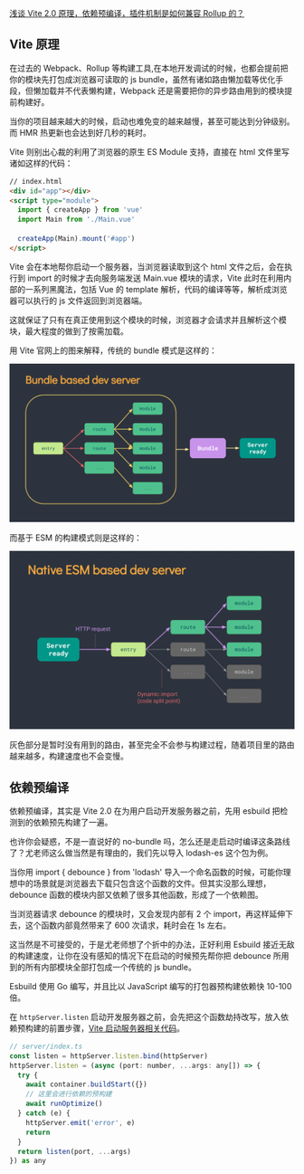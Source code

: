 [浅谈 Vite 2.0 原理，依赖预编译，插件机制是如何兼容 Rollup 的？](https://learnku.com/vuejs/t/54664)

## Vite 原理

在过去的 Webpack、Rollup 等构建工具,在本地开发调试的时候，也都会提前把你的模块先打包成浏览器可读取的 js bundle，虽然有诸如路由懒加载等优化手段，但懒加载并不代表懒构建，Webpack 还是需要把你的异步路由用到的模块提前构建好。

当你的项目越来越大的时候，启动也难免变的越来越慢，甚至可能达到分钟级别。而 HMR 热更新也会达到好几秒的耗时。

Vite 则别出心裁的利用了浏览器的原生 ES Module 支持，直接在 html 文件里写诸如这样的代码：

```html
// index.html
<div id="app"></div>
<script type="module">
  import { createApp } from 'vue'
  import Main from './Main.vue'

  createApp(Main).mount('#app')
</script>
```

Vite 会在本地帮你启动一个服务器，当浏览器读取到这个 html 文件之后，会在执行到 import 的时候才去向服务端发送 Main.vue 模块的请求，Vite 此时在利用内部的一系列黑魔法，包括 Vue 的 template 解析，代码的编译等等，解析成浏览器可以执行的 js 文件返回到浏览器端。

这就保证了只有在真正使用到这个模块的时候，浏览器才会请求并且解析这个模块，最大程度的做到了按需加载。

用 Vite 官网上的图来解释，传统的 bundle 模式是这样的：

![传统 bundle](media/t9jlmgTsE5.png!large)

而基于 ESM 的构建模式则是这样的：

![基于 ESM](media/bTd3oVDMlg.png!large)

灰色部分是暂时没有用到的路由，甚至完全不会参与构建过程，随着项目里的路由越来越多，构建速度也不会变慢。

## 依赖预编译

依赖预编译，其实是 Vite 2.0 在为用户启动开发服务器之前，先用 esbuild 把检测到的依赖预先构建了一遍。

也许你会疑惑，不是一直说好的 no-bundle 吗，怎么还是走启动时编译这条路线了？尤老师这么做当然是有理由的，我们先以导入 lodash-es 这个包为例。

当你用 import { debounce } from 'lodash' 导入一个命名函数的时候，可能你理想中的场景就是浏览器去下载只包含这个函数的文件。但其实没那么理想，debounce 函数的模块内部又依赖了很多其他函数，形成了一个依赖图。

当浏览器请求 debounce 的模块时，又会发现内部有 2 个 import，再这样延伸下去，这个函数内部竟然带来了 600 次请求，耗时会在 1s 左右。



这当然是不可接受的，于是尤老师想了个折中的办法，正好利用 Esbuild 接近无敌的构建速度，让你在没有感知的情况下在启动的时候预先帮你把 debounce 所用到的所有内部模块全部打包成一个传统的 js bundle。

Esbuild 使用 Go 编写，并且比以 JavaScript 编写的打包器预构建依赖快 10-100 倍。

在 `httpServer.listen` 启动开发服务器之前，会先把这个函数劫持改写，放入依赖预构建的前置步骤，[Vite 启动服务器相关代码](https://github.com/vitejs/vite/blob/main/packages/vite/src/node/server/index.ts)。

```js
// server/index.ts
const listen = httpServer.listen.bind(httpServer)
httpServer.listen = (async (port: number, ...args: any[]) => {
  try {
    await container.buildStart({})
    // 这里会进行依赖的预构建
    await runOptimize()
  } catch (e) {
    httpServer.emit('error', e)
    return
  }
  return listen(port, ...args)
}) as any
```

